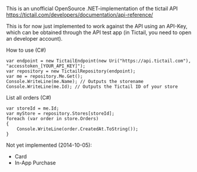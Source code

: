 This is an unofficial OpenSource .NET-implementation of the tictail API
https://tictail.com/developers/documentation/api-reference/

This is for now just implemented to work against the API using an API-Key, which can be obtained through the API test app (in Tictail, you need to open an developer account).

How to use (C#)
    
    var endpoint = new TictailEndpoint(new Uri("https://api.tictail.com"), "accesstoken_[YOUR_API_KEY]");
    var repository = new TictailRepository(endpoint);
    var me = repository.Me.Get();
    Console.WriteLine(me.Name); // Outputs the storename
	Console.WriteLine(me.Id); // Outputs the Tictail ID of your store

List all orders (C#)
					
	var storeId = me.Id;
    var myStore = repository.Stores[storeId];
	foreach (var order in store.Orders)
    {
        Console.WriteLine(order.CreatedAt.ToString());
    }


Not yet implemented (2014-10-05):

* Card
* In-App Purchase

